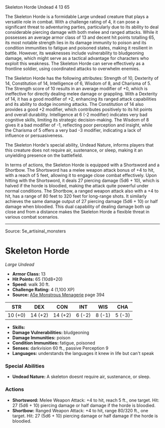 <MonsterName/>Skeleton Horde</MonsterName>
<CreatureType/>Undead</CreatureType>
<CR/>4</CR>
<AC/>13</AC>
<HP/>65</HP>
<summary>The Skeleton Horde is a formidable Large undead creature that plays a versatile role in combat. With a challenge rating of 4, it can pose a significant threat to adventuring parties, particularly due to its ability to deal considerable piercing damage with both melee and ranged attacks. While it possesses an average armor class of 13 and decent hit points totalling 65, its most notable strength lies in its damage immunity to poison and its condition immunities to fatigue and poisoned states, making it resilient in battle. However, its weaknesses include vulnerability to bludgeoning damage, which might serve as a tactical advantage for characters who exploit this weakness. The Skeleton Horde can serve effectively as a frontline soldier, using coordinated attacks to overwhelm enemies.</summary>

<detail>

The Skeleton Horde has the following attributes: Strength of 10, Dexterity of 14, Constitution of 14, Intelligence of 6, Wisdom of 8, and Charisma of 5. The Strength score of 10 results in an average modifier of +0, which is ineffective for directly dealing melee damage or grappling. With a Dexterity of 14, it has a good modifier of +2, enhancing its ranged attack capabilities and its ability to dodge incoming attacks. The Constitution of 14 also provides a good +2 modifier, which contributes positively to its hit points and overall durability. Intelligence at 6 (-2 modifier) indicates very bad cognitive skills, limiting its strategic decision-making. The Wisdom of 8 gives it a bad modifier of -1, reflecting poor perception and insight, while the Charisma of 5 offers a very bad -3 modifier, indicating a lack of influence or persuasiveness.

The Skeleton Horde's special ability, Undead Nature, informs players that this creature does not require air, sustenance, or sleep, making it an unyielding presence on the battlefield.

In terms of actions, the Skeleton Horde is equipped with a Shortsword and a Shortbow. The Shortsword has a melee weapon attack bonus of +4 to hit, with a reach of 5 feet, allowing it to engage close combat effectively. Upon hitting with the Shortsword, it deals 27 piercing damage (5d6 + 10), which is halved if the horde is bloodied, making the attack quite powerful under normal conditions. The Shortbow, a ranged weapon attack also with a +4 to hit, has a range of 80 feet to 320 feet for long-range shots. It similarly achieves the same damage output of 27 piercing damage (5d6 + 10) or half damage when bloodied. This dual capability of dealing damage both up close and from a distance makes the Skeleton Horde a flexible threat in various combat scenarios.</detail>



---

Source: 5e_artisinal_monsters

# Skeleton Horde

*Large* *Undead*

- **Armor Class:** 13
- **Hit Points:** 65 (10d8+20)
- **Speed:** walk 30 ft.
- **Challenge Rating:** 4 (1,100 XP)
- **Source:** [A5e Monstrous Menagerie](https://enpublishingrpg.com/products/level-up-monstrous-menagerie-a5e) page 394

| STR | DEX | CON | INT | WIS | CHA |
| --- | --- | --- | --- | --- | --- |
| 10 (+0) | 14 (+2) | 14 (+2) | 6 (-2) | 8 (-1) | 5 (-3) |

- **Skills:** 
- **Damage Vulnerabilities:** bludgeoning
- **Damage Immunities:** poison
- **Condition Immunities:** fatigue, poisoned
- **Senses:** darkvision 60 ft., passive Perception 9
- **Languages:** understands the languages it knew in life but can't speak

### Special Abilities

- **Undead Nature:** A skeleton doesnt require air, sustenance, or sleep.

### Actions

- **Shortsword:** Melee Weapon Attack: +4 to hit, reach 5 ft., one target. Hit: 27 (5d6 + 10) piercing damage  or half damage if the horde is bloodied.
- **Shortbow:** Ranged Weapon Attack: +4 to hit, range 80/320 ft., one target. Hit: 27 (5d6 + 10) piercing damage  or half damage if the horde is bloodied.




